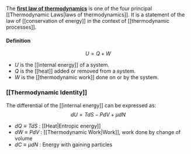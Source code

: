 The [**first law of thermodynamics**](https://en.wikipedia.org/wiki/First_law_of_thermodynamics "First law of thermodynamics") is one of the four principal [[Thermodynamic Laws|laws of thermodynamics]].
It is a statement of the law of [[conservation of energy]] in the context of [[thermodynamic processes]].

#### Definition
$$ U = Q + W $$
 - $U$ is the [[internal energy]] of a system.
 - $Q$ is the [[heat]] added or removed from a system.
 - $W$ is the [[thermodynamic work]] done on or by the system.

### [[Thermodynamic Identity]]
The differential of the [[internal energy]] can be expressed as:
$$dU = T dS - PdV + \mu dN$$
 - $dQ \equiv TdS$  : [[Heat\|Entropic energy]]
 - $dW \equiv PdV$ : [[Thermodynamic Work\|Work]], work done by change of volume
 - $dC \equiv \mu dN$  : Energy with gaining particles
